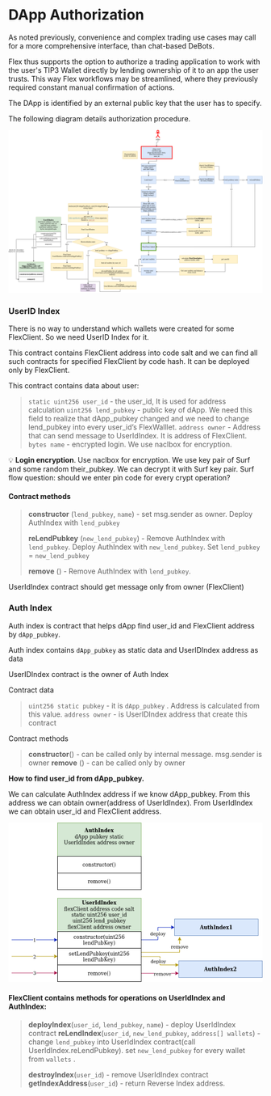 # DApp Authorization

As noted previously, convenience and complex trading use cases may call for a more comprehensive interface, than chat-based DeBots.

Flex thus supports the option to authorize a trading application to work with the user's TIP3 Wallet directly by lending ownership of it to an app the user trusts. This way Flex workflows may be streamlined, where they previously required constant manual confirmation of actions.

The DApp is identified by an external public key that the user has to specify.

The following diagram details authorization procedure.

![](../.gitbook/assets/FlexAuth.png)

### UserID Index

There is no way to understand which wallets were created for some FlexClient. So we need UserID Index for it.

This contract contains FlexClient address into code salt and we can find all such contracts for specified FlexClient by code hash. It can be deployed only by FlexClient.

This contract contains data about user:

> `static uint256 user_id` - the user\_id, It is used for address calculation `uint256 lend_pubkey` - public key of dApp. We need this field to realize that dApp\_pubkey changed and we need to change lend\_pubkey into every user\_id’s FlexWalllet. `address owner` - Address that can send message to UserIdIndex. It is address of FlexClient. `bytes name` - encrypted login. We use naclbox for encryption.

💡 **Login encryption**. Use naclbox for encryption. We use key pair of Surf and some random their\_pubkey. We can decrypt it with Surf key pair. Surf flow question: should we enter pin code for every crypt operation?

#### Contract methods

> **constructor** (`lend_pubkey`, `name`) - set msg.sender as owner. Deploy AuthIndex with `lend_pubkey`&#x20;
>
> **reLendPubkey** (`new_lend_pubkey`) - Remove AuthIndex with `lend_pubkey`. Deploy AuthIndex with `new_lend_pubkey`. Set `lend_pubkey` = `new_lend_pubkey`&#x20;
>
> **remove** () - Remove AuthIndex with `lend_pubkey`.

UserIdIndex contract should get message only from owner (FlexClient)

### Auth Index

Auth index is contract that helps dApp find user\_id and FlexClient address by `dApp_pubkey`.

Auth index contains `dApp_pubkey` as static data and UserIDIndex address as data

UserIDIndex contract is the owner of Auth Index

Contract data

> `uint256 static pubkey` - it is `dApp_pubkey` . Address is calculated from this value. `address owner` - is UserIDIndex address that create this contract

Contract methods

> **constructor**() - can be called only by internal message. msg.sender is owner **remove** () - can be called only by owner

**How to find user\_id from dApp\_pubkey.**

We can calculate AuthIndex address if we know dApp\_pubkey. From this address we can obtain owner(address of UserIdIndex). From UserIdIndex we can obtain user\_id and FlexClient address.

![](../.gitbook/assets/FlexAuth-reverceIndex..png)

#### **FlexClient contains methods for operations on UserIdIndex and AuthIndex**:

> **deployIndex**(`user_id`, `lend_pubkey`, `name`) - deploy UserIdIndex contract **reLendIndex**(`user_id`, `new_lend_pubkey`, `address[] wallets`) - change `lend_pubkey` into UserIdIndex contract(call UserIdIndex.reLendPubkey). set `new_lend_pubkey` for every wallet from `wallets` .&#x20;
>
> &#x20;**destroyIndex**(`user_id`) - remove UserIdIndex contract **getIndexAddress**(`user_id`) - return Reverse Index address.
